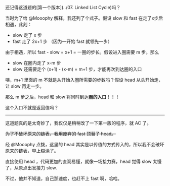 还记得这道题的[第一个版本](../07. Linked List Cycle)吗？

当时为了给 @Mooophy 解释，我还列了个式子。假设 slow 和 fast 在走了x步后相遇，此刻：

- slow 走了 x 步
- fast 走了 2x+1 步 （因为一开始 fast 就领先一步）

由于相遇，所以 fast - slow = x+1 = 一圈的步长。假设进入圈需要 m 步。那么

- slow 在圈内走了 x-m 步
- slow 还需要走个 (x+1) - (x-m) = m+1 步，才能再次到达圈的入口

咦，m+1 里面的 m 不就是从开始入圈所需要的步数吗？假设 head 从头开始走，让 slow 再走一步。

那么 m 步之后，head 和 slow 将同时到达**圈的入口**！！！

这个入口不就是返回值吗？

-----

这道题真的是太奇妙了，我仅仅是稍稍改了一下第一版的程序，就 AC 了。

~~为了不破坏原来的链表，我用废弃的 fast 顶替了 head。~~

经 @Mooophy 点拨，这里的 head 其实是以传值的方式传入的，所以我不会破坏原来的链表，早上糊涂了。

直接使用 head ，代码更加的直观易懂，就像一场接力赛，head 觉得 slow 太慢了，从原点出发接力 slow.

不过，他并不知道，自己那速度，也赶不上 fast 啊，哈哈。
